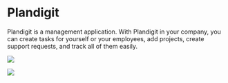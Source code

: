 # Plandigit
Plandigit is a management application. With Plandigit in your company, you can create tasks for yourself or your employees, add projects, create support requests, and track all of them easily. 


<a href = "https://iili.io/2rEjr3G.jpg" target = "_blank"> <img src = "https://iili.io/2rEjr3G.jpg" /> </a>

<a href = "https://iili.io/2rEjyaj.jpg" target = "_blank"> <img src = "https://iili.io/2rEjyaj.jpg" /> </a>

